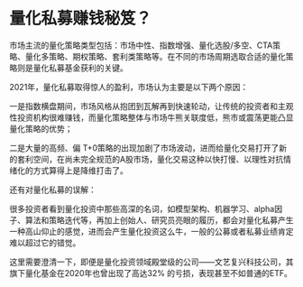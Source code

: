 # 量化私募赚钱秘笈？

市场主流的量化策略类型包括：市场中性、指数增强、量化选股/多空、CTA策略、量化多策略、期权策略、套利类策略等。在不同的市场周期选取合适的量化策略则是量化私募基金获利的关键。

2021年，量化私募取得惊人的盈利，市场认为主要是以下两个原因：

一是指数横盘期间，市场风格从抱团到瓦解再到快速轮动，让传统的投资者和主观性投资机构很难赚钱，而量化策略整体与市场牛熊关联度低，熊市或震荡更能凸显量化策略的优势；

二是大量的高频、偏 T+0策略的出现加剧了市场波动，进而给量化交易打开了新的套利空间，在尚未完全规范的A股市场，量化交易这种以快打慢、以理性对抗情绪化的方式算得上是降维打击了。

还有对量化私募的误解：

很多投资者看到量化投资中那些高深的名词，如模型架构、机器学习、alpha因子、算法和策略迭代等，再加上创始人、研究员亮眼的履历，都会对量化私募产生一种高山仰止的感觉，进而会产生量化投资这么牛，一般的公募或者私募业绩肯定难以超过它的错觉。

这里需要澄清一下，即便是量化投资领域殿堂级的公司——文艺复兴科技公司，其旗下量化基金在2020年也曾出现了高达32% 的亏损，表现甚至不如普通的ETF。
